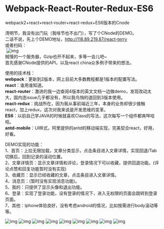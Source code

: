 # Webpack-React-Router-Redux-ES6
webpack2+react+react-router+react-redux+ES6版本的Cnode

  清明节，我没有出门玩（我啥节也不出门），写了个CNode的DEMO。<br/>
  二话不说，先上个DEMO地址，http://118.89.219.87/react-terry<br/>
  或者扫码：<br/>
  ![img](https://github.com/TerryBeanX2/Webpack-React-Router-Redux-ES6/blob/imgBranch/egImg/erweima.png)<br/>
  贼慢的一个服务器，Gzip也开不起来，多等一会儿吧~<br/>
  首先感谢CNode提供的API，以及react china众多例子带来的想法。<br/>
  
  使用的技术栈：<br/>
  <b>webpack</b>：更新到2版本，网上目前大多数教程都是1版本的配置写法。<br/>
  <b>react</b>：谁用谁知道。<br/>
  <b>react-router</b>：激进的我一边查阅4版本的英文文档一边做demo，发现改动太大，国内连issue几乎都没有，所以我鸟悄的退回到3版本使用。<br/>
  <b>react-redux</b>：挑战所在，因为我从事前端近三年，本身的业务却很少接触react，加上redux，这次对我来说是开发思维的变革。<br/>
  <b>ES6</b>：以前自己学JAVA的时候就喜欢Class的写法，这次每写一个组件都爽咩哈哈。<br/>
  <b>antd-mobile</b>：UI样式，阿里提供的antd的移动端实现，完美契合react，好用，好看。<br/>
  
  DEMO实现的功能：<br/>
  1、首页：上拉无限加载，文章分类显示，点击条目进入文章详情，实现回退/Tab切换后，回到记录的滚动位置。<br/>
  2、文章详情页：显示文章详情和评论，登录情况下可以收藏，提供回退功能。(评论点赞和回复功能暂时没有实现)<br/>
  3、收藏页：显示已经收藏的文章，点击条目进入文章详情。<br/>
  4、消息页：(暂时没有实现消息功能)。<br/>
  5、我的：只提供了显示头像和退出功能。<br/>
  6、登录：实现了登录功能，没有登录的情况下，进入无权限的页面会跳转到登录页面。<br/>
  7、其他：Iphone体验良好，没有考虑android的情况，比如按需进行body滚动等等。<br/>
  
  
  ![img](https://github.com/TerryBeanX2/Webpack-React-Router-Redux-ES6/blob/imgBranch/egImg/IMG_1595.PNG)
  ![img](https://github.com/TerryBeanX2/Webpack-React-Router-Redux-ES6/blob/imgBranch/egImg/IMG_1596.PNG)
  ![img](https://github.com/TerryBeanX2/Webpack-React-Router-Redux-ES6/blob/imgBranch/egImg/IMG_1597.PNG)
  ![img](https://github.com/TerryBeanX2/Webpack-React-Router-Redux-ES6/blob/imgBranch/egImg/IMG_1598.PNG)
  ![img](https://github.com/TerryBeanX2/Webpack-React-Router-Redux-ES6/blob/imgBranch/egImg/IMG_1599.PNG)
  ![img](https://github.com/TerryBeanX2/Webpack-React-Router-Redux-ES6/blob/imgBranch/egImg/IMG_1600.PNG)
  ![img](https://github.com/TerryBeanX2/Webpack-React-Router-Redux-ES6/blob/imgBranch/egImg/IMG_1602.PNG)
  ![img](https://github.com/TerryBeanX2/Webpack-React-Router-Redux-ES6/blob/imgBranch/egImg/IMG_1603.PNG)
  ![img](https://github.com/TerryBeanX2/Webpack-React-Router-Redux-ES6/blob/imgBranch/egImg/IMG_1604.PNG)
  
  
